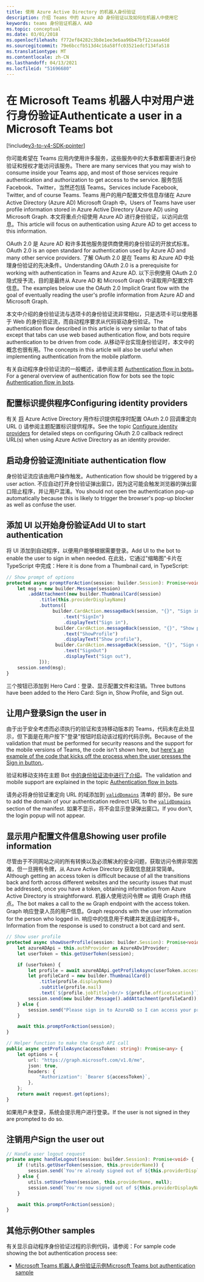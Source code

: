 ```yaml
---
title: 使用 Azure Active Directory 的机器人身份验证
description: 介绍 Teams 中的 Azure AD 身份验证以及如何在机器人中使用它
keywords: teams 身份验证机器人 AAD
ms.topic: conceptual
ms.date: 03/01/2018
ms.openlocfilehash: f772ef84282c3b8e1ee3e6aa96b47bf12caaa4dd
ms.sourcegitcommit: 79e6bccfb513d4c16a58ffc03521edcf134fa518
ms.translationtype: MT
ms.contentlocale: zh-CN
ms.lasthandoff: 04/13/2021
ms.locfileid: "51696680"
---
```

# <a name="authenticate-a-user-in-a-microsoft-teams-bot"></a><span data-ttu-id="322b5-104">在 Microsoft Teams 机器人中对用户进行身份验证</span><span class="sxs-lookup"><span data-stu-id="322b5-104">Authenticate a user in a Microsoft Teams bot</span></span>

[!include[v3-to-v4-SDK-pointer](~/includes/v3-to-v4-pointer-bots.md)]

<span data-ttu-id="322b5-105">你可能希望在 Teams 应用内使用许多服务，这些服务中的大多数都需要进行身份验证和授权才能访问该服务。</span><span class="sxs-lookup"><span data-stu-id="322b5-105">There are many services that you may wish to consume inside your Teams app, and most of those services require authentication and authorization to get access to the service.</span></span> <span data-ttu-id="322b5-106">服务包括 Facebook、Twitter，当然还包括 Teams。</span><span class="sxs-lookup"><span data-stu-id="322b5-106">Services include Facebook, Twitter, and of course Teams.</span></span> <span data-ttu-id="322b5-107">Teams 用户的用户配置文件信息存储在 Azure Active Directory (Azure AD) Microsoft Graph 中。</span><span class="sxs-lookup"><span data-stu-id="322b5-107">Users of Teams have user profile information stored in Azure Active Directory (Azure AD) using Microsoft Graph.</span></span> <span data-ttu-id="322b5-108">本文将重点介绍使用 Azure AD 进行身份验证，以访问此信息。</span><span class="sxs-lookup"><span data-stu-id="322b5-108">This article will focus on authentication using Azure AD to get access to this information.</span></span>

<span data-ttu-id="322b5-109">OAuth 2.0 是 Azure AD 和许多其他服务提供商使用的身份验证的开放式标准。</span><span class="sxs-lookup"><span data-stu-id="322b5-109">OAuth 2.0 is an open standard for authentication used by Azure AD and many other service providers.</span></span> <span data-ttu-id="322b5-110">了解 OAuth 2.0 是在 Teams 和 Azure AD 中处理身份验证的先决条件。</span><span class="sxs-lookup"><span data-stu-id="322b5-110">Understanding OAuth 2.0 is a prerequisite for working with authentication in Teams and Azure AD.</span></span> <span data-ttu-id="322b5-111">以下示例使用 OAuth 2.0 隐式授予流，目的是最终从 Azure AD 和 Microsoft Graph 中读取用户配置文件信息。</span><span class="sxs-lookup"><span data-stu-id="322b5-111">The examples below use the OAuth 2.0 Implicit Grant flow with the goal of eventually reading the user's profile information from Azure AD and Microsoft Graph.</span></span>

<span data-ttu-id="322b5-112">本文中介绍的身份验证流与选项卡的身份验证流非常相似，只是选项卡可以使用基于 Web 的身份验证流，而自动程序要求从代码驱动身份验证。</span><span class="sxs-lookup"><span data-stu-id="322b5-112">The authentication flow described in this article is very similar to that of tabs except that tabs can use web based authentication flow, and bots require authentication to be driven from code.</span></span> <span data-ttu-id="322b5-113">从移动平台实现身份验证时，本文中的概念也很有用。</span><span class="sxs-lookup"><span data-stu-id="322b5-113">The concepts in this article will also be useful when implementing authentication from the mobile platform.</span></span>

<span data-ttu-id="322b5-114">有关自动程序身份验证流的一般概述，请参阅主题 [Authentication flow in bots](~/resources/bot-v3/bot-authentication/auth-flow-bot.md)。</span><span class="sxs-lookup"><span data-stu-id="322b5-114">For a general overview of authentication flow for bots see the topic [Authentication flow in bots](~/resources/bot-v3/bot-authentication/auth-flow-bot.md).</span></span>

## <a name="configuring-identity-providers"></a><span data-ttu-id="322b5-115">配置标识提供程序</span><span class="sxs-lookup"><span data-stu-id="322b5-115">Configuring identity providers</span></span>

<span data-ttu-id="322b5-116">有关 [将](~/concepts/authentication/configure-identity-provider.md) Azure Active Directory 用作标识提供程序时配置 OAuth 2.0 回调重定向 URL () 请参阅主题配置标识提供程序。</span><span class="sxs-lookup"><span data-stu-id="322b5-116">See the topic [Configure identity providers](~/concepts/authentication/configure-identity-provider.md) for detailed steps on configuring OAuth 2.0 callback redirect URL(s) when using Azure Active Directory as an identity provider.</span></span>

## <a name="initiate-authentication-flow"></a><span data-ttu-id="322b5-117">启动身份验证流</span><span class="sxs-lookup"><span data-stu-id="322b5-117">Initiate authentication flow</span></span>

<span data-ttu-id="322b5-118">身份验证流应该由用户操作触发。</span><span class="sxs-lookup"><span data-stu-id="322b5-118">Authentication flow should be triggered by a user action.</span></span> <span data-ttu-id="322b5-119">不应自动打开身份验证弹出窗口，因为这可能会触发浏览器的弹出窗口阻止程序，并让用户混淆。</span><span class="sxs-lookup"><span data-stu-id="322b5-119">You should not open the authentication pop-up automatically because this is likely to trigger the browser's pop-up blocker as well as confuse the user.</span></span>

## <a name="add-ui-to-start-authentication"></a><span data-ttu-id="322b5-120">添加 UI 以开始身份验证</span><span class="sxs-lookup"><span data-stu-id="322b5-120">Add UI to start authentication</span></span>

<span data-ttu-id="322b5-121">将 UI 添加到自动程序，以便用户能够根据需要登录。</span><span class="sxs-lookup"><span data-stu-id="322b5-121">Add UI to the bot to enable the user to sign in when needed.</span></span> <span data-ttu-id="322b5-122">在此处，它通过"缩略图"卡片在 TypeScript 中完成：</span><span class="sxs-lookup"><span data-stu-id="322b5-122">Here it is done from a Thumbnail card, in TypeScript:</span></span>

```typescript
// Show prompt of options
protected async promptForAction(session: builder.Session): Promise<void> {
    let msg = new builder.Message(session)
        .addAttachment(new builder.ThumbnailCard(session)
            .title(this.providerDisplayName)
            .buttons([
                 builder.CardAction.messageBack(session, "{}", "Sign in")
                     .text("SignIn")
                     .displayText("Sign in"),
                  builder.CardAction.messageBack(session, "{}", "Show profile")
                     .text("ShowProfile")
                     .displayText("Show profile"),
                  builder.CardAction.messageBack(session, "{}", "Sign out")
                     .text("SignOut")
                     .displayText("Sign out"),
            ]));
    session.send(msg);
}
```

<span data-ttu-id="322b5-123">三个按钮已添加到 Hero Card：登录、显示配置文件和注销。</span><span class="sxs-lookup"><span data-stu-id="322b5-123">Three buttons have been added to the Hero Card: Sign in, Show Profile, and Sign out.</span></span>

## <a name="sign-the-user-in"></a><span data-ttu-id="322b5-124">让用户登录</span><span class="sxs-lookup"><span data-stu-id="322b5-124">Sign the user in</span></span>

<span data-ttu-id="322b5-125">由于出于安全考虑而必须执行的验证和支持移动版本的 Teams，代码未在此处显示，但下面是在用户按下"登录"按钮时启动该过程[](https://github.com/OfficeDev/microsoft-teams-sample-auth-node/blob/e84020562d7c8b83f4a357a4a4d91298c5d2989d/src/dialogs/BaseIdentityDialog.ts#L154-L195)的代码示例。</span><span class="sxs-lookup"><span data-stu-id="322b5-125">Because of the validation that must be performed for security reasons and the support for the mobile versions of Teams, the code isn't shown here, but [here's an example of the code that kicks off the process when the user presses the Sign in button.](https://github.com/OfficeDev/microsoft-teams-sample-auth-node/blob/e84020562d7c8b83f4a357a4a4d91298c5d2989d/src/dialogs/BaseIdentityDialog.ts#L154-L195).</span></span>

<span data-ttu-id="322b5-126">验证和移动支持在主题 Bot [中的身份验证流中进行了介绍](~/resources/bot-v3/bot-authentication/auth-flow-bot.md)。</span><span class="sxs-lookup"><span data-stu-id="322b5-126">The validation and mobile support are explained in the topic [Authentication flow in bots](~/resources/bot-v3/bot-authentication/auth-flow-bot.md).</span></span>

<span data-ttu-id="322b5-127">请务必将身份验证重定向 URL 的域添加到 [`validDomains`](~/resources/schema/manifest-schema.md#validdomains) 清单的 部分。</span><span class="sxs-lookup"><span data-stu-id="322b5-127">Be sure to add the domain of your authentication redirect URL to the [`validDomains`](~/resources/schema/manifest-schema.md#validdomains) section of the manifest.</span></span> <span data-ttu-id="322b5-128">如果不显示，将不会显示登录弹出窗口。</span><span class="sxs-lookup"><span data-stu-id="322b5-128">If you don't, the login popup will not appear.</span></span>

## <a name="showing-user-profile-information"></a><span data-ttu-id="322b5-129">显示用户配置文件信息</span><span class="sxs-lookup"><span data-stu-id="322b5-129">Showing user profile information</span></span>

<span data-ttu-id="322b5-130">尽管由于不同网站之间的所有转换以及必须解决的安全问题，获取访问令牌非常困难，但一旦拥有令牌，从 Azure Active Directory 获取信息就非常简单。</span><span class="sxs-lookup"><span data-stu-id="322b5-130">Although getting an access token is difficult because of all the transitions back and forth across different websites and the security issues that must be addressed, once you have a token, obtaining information from Azure Active Directory is straightforward.</span></span> <span data-ttu-id="322b5-131">机器人使用访问令牌 `me` 调用 Graph 终结点。</span><span class="sxs-lookup"><span data-stu-id="322b5-131">The bot makes a call to the `me` Graph endpoint with the access token.</span></span> <span data-ttu-id="322b5-132">Graph 响应登录人员的用户信息。</span><span class="sxs-lookup"><span data-stu-id="322b5-132">Graph responds with the user information for the person who logged in.</span></span> <span data-ttu-id="322b5-133">响应中的信息用于构建并发送自动程序卡。</span><span class="sxs-lookup"><span data-stu-id="322b5-133">Information from the response is used to construct a bot card and sent.</span></span>

```typescript
// Show user profile
protected async showUserProfile(session: builder.Session): Promise<void> {
    let azureADApi = this.authProvider as AzureADv1Provider;
    let userToken = this.getUserToken(session);

    if (userToken) {
        let profile = await azureADApi.getProfileAsync(userToken.accessToken);
        let profileCard = new builder.ThumbnailCard()
            .title(profile.displayName)
            .subtitle(profile.mail)
            .text(`${profile.jobTitle}<br/> ${profile.officeLocation}`);
        session.send(new builder.Message().addAttachment(profileCard));
    } else {
        session.send("Please sign in to AzureAD so I can access your profile.");
    }

    await this.promptForAction(session);
}

// Helper function to make the Graph API call
public async getProfileAsync(accessToken: string): Promise<any> {
    let options = {
        url: "https://graph.microsoft.com/v1.0/me",
        json: true,
        headers: {
            "Authorization": `Bearer ${accessToken}`,
        },
    };
    return await request.get(options);
}
```

<span data-ttu-id="322b5-134">如果用户未登录，系统会提示用户进行登录。</span><span class="sxs-lookup"><span data-stu-id="322b5-134">If the user is not signed in they are prompted to do so.</span></span>

## <a name="sign-the-user-out"></a><span data-ttu-id="322b5-135">注销用户</span><span class="sxs-lookup"><span data-stu-id="322b5-135">Sign the user out</span></span>

```typescript
// Handle user logout request
private async handleLogout(session: builder.Session): Promise<void> {
    if (!utils.getUserToken(session, this.providerName)) {
        session.send(`You're already signed out of ${this.providerDisplayName}.`);
    } else {
        utils.setUserToken(session, this.providerName, null);
        session.send(`You're now signed out of ${this.providerDisplayName}.`);
    }

    await this.promptForAction(session);
}
```

## <a name="other-samples"></a><span data-ttu-id="322b5-136">其他示例</span><span class="sxs-lookup"><span data-stu-id="322b5-136">Other samples</span></span>

<span data-ttu-id="322b5-137">有关显示自动程序身份验证过程的示例代码，请参阅：</span><span class="sxs-lookup"><span data-stu-id="322b5-137">For sample code showing the bot authentication process see:</span></span>

* [<span data-ttu-id="322b5-138">Microsoft Teams 机器人身份验证示例</span><span class="sxs-lookup"><span data-stu-id="322b5-138">Microsoft Teams bot authentication sample</span></span>](https://github.com/OfficeDev/microsoft-teams-sample-auth-node)
